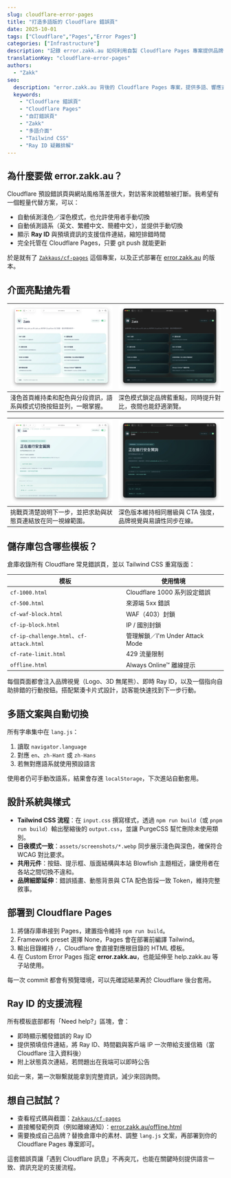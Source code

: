 ```yaml
---
slug: cloudflare-error-pages
title: "打造多語版的 Cloudflare 錯誤頁"
date: 2025-10-01
tags: ["Cloudflare","Pages","Error Pages"]
categories: ["Infrastructure"]
description: "記錄 error.zakk.au 如何利用自製 Cloudflare Pages 專案提供品牌化的多語錯誤頁。"
translationKey: "cloudflare-error-pages"
authors:
  - "Zakk"
seo:
  description: "error.zakk.au 背後的 Cloudflare Pages 專案，提供多語、響應式的錯誤與挑戰頁面，完整涵蓋各式 Cloudflare 場景。"
  keywords:
    - "Cloudflare 錯誤頁"
    - "Cloudflare Pages"
    - "自訂錯誤頁"
    - "Zakk"
    - "多語介面"
    - "Tailwind CSS"
    - "Ray ID 疑難排解"
---
```


## 為什麼要做 error.zakk.au？

Cloudflare 預設錯誤頁與網站風格落差很大，對訪客來說體驗被打斷。我希望有一個輕量代替方案，可以：

- 自動偵測淺色／深色模式，也允許使用者手動切換
- 自動偵測語系（英文、繁體中文、簡體中文），並提供手動切換
- 顯示 **Ray ID** 與預填資訊的支援信件連結，縮短排錯時間
- 完全托管在 Cloudflare Pages，只要 git push 就能更新

於是就有了 [`Zakkaus/cf-pages`](https://github.com/Zakkaus/cf-pages) 這個專案，以及正式部署在 [error.zakk.au](https://error.zakk.au/) 的版本。

## 介面亮點搶先看

| ![Cloudflare 錯誤頁首頁（淺色模式）](homepage-light.webp) | ![Cloudflare 錯誤頁首頁（深色模式）](homepage-dark.webp) |
| --- | --- |
| 淺色首頁維持柔和配色與分段資訊，語系與模式切換按鈕並列，一眼掌握。 | 深色模式鎖定品牌藍重點，同時提升對比，夜間也能舒適瀏覽。 |

| ![Cloudflare 管理式挑戰畫面（淺色模式）](challenge-light.webp) | ![Cloudflare 管理式挑戰畫面（深色模式）](challenge-dark.webp) |
| --- | --- |
| 挑戰頁清楚說明下一步，並把求助與狀態頁連結放在同一視線範圍。 | 深色版本維持相同層級與 CTA 強度，品牌視覺與易讀性同步在線。 |

## 儲存庫包含哪些模板？

倉庫收錄所有 Cloudflare 常見錯誤頁，並以 Tailwind CSS 重寫版面：

| 模板 | 使用情境 |
| --- | --- |
| `cf-1000.html` | Cloudflare 1000 系列設定錯誤 |
| `cf-500.html` | 來源端 5xx 錯誤 |
| `cf-waf-block.html` | WAF（403）封鎖 |
| `cf-ip-block.html` | IP / 國別封鎖 |
| `cf-ip-challenge.html`、`cf-attack.html` | 管理解鎖／I'm Under Attack Mode |
| `cf-rate-limit.html` | 429 流量限制 |
| `offline.html` | Always Online™ 離線提示 |

每個頁面都會注入品牌視覺（Logo、3D 無尾熊）、即時 Ray ID，以及一個指向自助排錯的行動按鈕。搭配緊湊卡片式設計，訪客能快速找到下一步行動。

## 多語文案與自動切換

所有字串集中在 `lang.js`：

1. 讀取 `navigator.language`
2. 對應 `en`、`zh-Hant` 或 `zh-Hans`
3. 若無對應語系就使用預設語言

使用者仍可手動改語系，結果會存進 `localStorage`，下次進站自動套用。

## 設計系統與樣式

- **Tailwind CSS 流程**：在 `input.css` 撰寫樣式，透過 `npm run build`（或 `pnpm run build`）輸出壓縮後的 `output.css`，並讓 PurgeCSS 幫忙刪除未使用類別。
- **日夜模式一致**：`assets/screenshots/*.webp` 同步展示淺色與深色，確保符合 WCAG 對比要求。
- **共用元件**：按鈕、提示框、版面結構與本站 Blowfish 主題相近，讓使用者在各站之間切換不違和。
- **品牌細節延伸**：錯誤插畫、動態背景與 CTA 配色皆採一致 Token，維持完整敘事。

## 部署到 Cloudflare Pages

1. 將儲存庫串接到 Pages，建置指令維持 `npm run build`。
2. Framework preset 選擇 None，Pages 會在部署前編譯 Tailwind。
3. 輸出目錄維持 `/`，Cloudflare 會直接對應根目錄的 HTML 模板。
4. 在 Custom Error Pages 指定 **error.zakk.au**，也能延伸至 help.zakk.au 等子站使用。

每一次 commit 都會有預覽環境，可以先確認結果再於 Cloudflare 後台套用。

## Ray ID 的支援流程

所有模板底部都有「Need help?」區塊，會：

- 即時顯示觸發錯誤的 Ray ID
- 提供預填信件連結，將 Ray ID、時間戳與客戶端 IP 一次帶給支援信箱（當 Cloudflare 注入資料後）
- 附上狀態頁次連結，若問題出在我端可以即時公告

如此一來，第一次聯繫就能拿到完整資訊，減少來回詢問。

## 想自己試試？

- 查看程式碼與截圖：[`Zakkaus/cf-pages`](https://github.com/Zakkaus/cf-pages)
- 直接觸發範例頁（例如離線通知）：[error.zakk.au/offline.html](https://error.zakk.au/offline.html)
- 需要換成自己品牌？替換倉庫中的素材、調整 `lang.js` 文案，再部署到你的 Cloudflare Pages 專案即可。

這套錯誤頁讓「遇到 Cloudflare 訊息」不再突兀，也能在關鍵時刻提供語言一致、資訊充足的支援流程。
